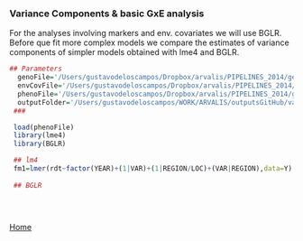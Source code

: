 ### Variance Components & basic GxE analysis

  For the analyses involving markers and env. covariates we will use BGLR. Before que fit more complex models we compare the estimates of variance components of simpler models obtained with lme4 and BGLR.

   
```R
## Parameters
  genoFile='/Users/gustavodeloscampos/Dropbox/arvalis/PIPELINES_2014/getData/output/X_2012_2014.rda'
  envCovFile='/Users/gustavodeloscampos/Dropbox/arvalis/PIPELINES_2014/getData/output/W_No_ctr_std.rda' 
  phenoFile='/Users/gustavodeloscampos/Dropbox/arvalis/PIPELINES_2014/getData/output/Y.rda' 
  outputFolder='/Users/gustavodeloscampos/WORK/ARVALIS/outputsGitHub/varComp/'
 ###

 load(phenoFile)
 library(lme4)
 library(BGLR)

 ## lm4
 fm1=lmer(rdt~factor(YEAR)+(1|VAR)+(1|REGION/LOC)+(VAR|REGION),data=Y)  
 
 ## BGLR


 

```
[Home](https://github.com/gdlc/ARVALIS/blob/master/README.md)

